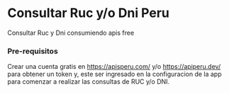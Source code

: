 # Consultar Ruc y/o Dni Peru
Consultar Ruc y Dni consumiendo apis free

### Pre-requisitos
Crear una cuenta gratis en https://apisperu.com/ y/o https://apiperu.dev/ para obtener un token y, este ser ingresado en la configuracion de la app para comenzar a realizar las consultas de RUC y/o DNI.
